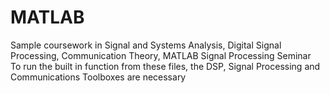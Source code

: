 # MATLAB
Sample coursework in Signal and Systems Analysis, Digital Signal Processing, Communication Theory, MATLAB Signal Processing Seminar <br> To run the built in function from these files, the DSP, Signal Processing and Communications Toolboxes are necessary
